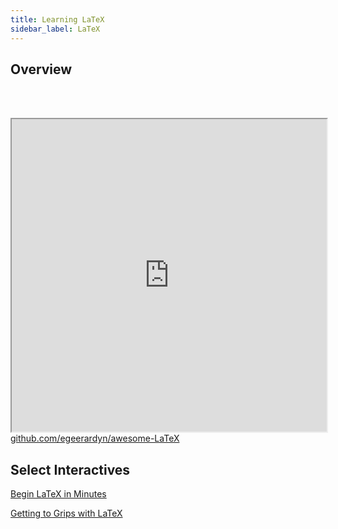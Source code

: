 ```yaml
---
title: Learning LaTeX
sidebar_label: LaTeX
---
```


## Overview

<br></br>
<iframe src="https://awesomelists.top/#/repos/egeerardyn/awesome-LaTeX" width="100%" height="500" title="CSS Stacking, Absolute 1"></iframe>
<figcaption><a href = "https://github.com/egeerardyn/awesome-LaTeX">github.com/egeerardyn/awesome-LaTeX</a></figcaption>


## Select Interactives

[Begin LaTeX in Minutes](https://luong-komorebi.github.io/Begin-Latex-in-minutes)

[Getting to Grips with LaTeX](https://www.andy-roberts.net/writing/latex)
